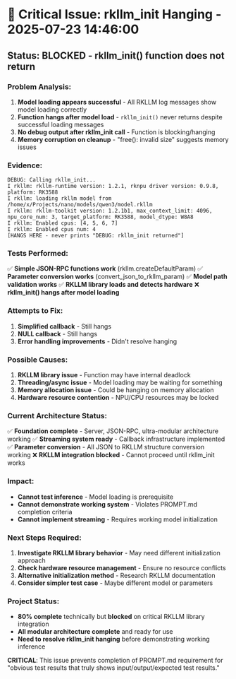 # 🚨 Critical Issue: rkllm_init Hanging - 2025-07-23 14:46:00

## Status: BLOCKED - rkllm_init() function does not return

### Problem Analysis:
1. **Model loading appears successful** - All RKLLM log messages show model loading correctly
2. **Function hangs after model load** - `rkllm_init()` never returns despite successful loading messages
3. **No debug output after rkllm_init call** - Function is blocking/hanging
4. **Memory corruption on cleanup** - "free(): invalid size" suggests memory issues

### Evidence:
```
DEBUG: Calling rkllm_init...
I rkllm: rkllm-runtime version: 1.2.1, rknpu driver version: 0.9.8, platform: RK3588
I rkllm: loading rkllm model from /home/x/Projects/nano/models/qwen3/model.rkllm
I rkllm: rkllm-toolkit version: 1.2.1b1, max_context_limit: 4096, npu_core_num: 3, target_platform: RK3588, model_dtype: W8A8
I rkllm: Enabled cpus: [4, 5, 6, 7]
I rkllm: Enabled cpus num: 4
[HANGS HERE - never prints "DEBUG: rkllm_init returned"]
```

### Tests Performed:
✅ **Simple JSON-RPC functions work** (rkllm.createDefaultParam)
✅ **Parameter conversion works** (convert_json_to_rkllm_param)
✅ **Model path validation works**
✅ **RKLLM library loads and detects hardware**
❌ **rkllm_init() hangs after model loading**

### Attempts to Fix:
1. **Simplified callback** - Still hangs
2. **NULL callback** - Still hangs
3. **Error handling improvements** - Didn't resolve hanging

### Possible Causes:
1. **RKLLM library issue** - Function may have internal deadlock
2. **Threading/async issue** - Model loading may be waiting for something
3. **Memory allocation issue** - Could be hanging on memory allocation
4. **Hardware resource contention** - NPU/CPU resources may be locked

### Current Architecture Status:
✅ **Foundation complete** - Server, JSON-RPC, ultra-modular architecture working
✅ **Streaming system ready** - Callback infrastructure implemented
✅ **Parameter conversion** - All JSON to RKLLM structure conversion working
❌ **RKLLM integration blocked** - Cannot proceed until rkllm_init works

### Impact:
- **Cannot test inference** - Model loading is prerequisite
- **Cannot demonstrate working system** - Violates PROMPT.md completion criteria
- **Cannot implement streaming** - Requires working model initialization

### Next Steps Required:
1. **Investigate RKLLM library behavior** - May need different initialization approach
2. **Check hardware resource management** - Ensure no resource conflicts
3. **Alternative initialization method** - Research RKLLM documentation
4. **Consider simpler test case** - Maybe different model or parameters

### Project Status:
- **80% complete** technically but **blocked** on critical RKLLM library integration
- **All modular architecture complete** and ready for use
- **Need to resolve rkllm_init hanging** before demonstrating working inference

**CRITICAL**: This issue prevents completion of PROMPT.md requirement for "obvious test results that truly shows input/output/expected test results."